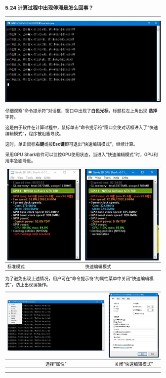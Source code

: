﻿### 5.24 计算过程中出现停滞是怎么回事？
---

![](.\image\5.24-1.jpg)

仔细观察“命令提示符”对话框，窗口中出现了**白色光标**，标题栏左上角出现 **选择** 字符。

这是由于软件在计算过程中，鼠标单击“命令提示符”窗口会使对话框进入了“快速编辑模式”，程序被阻塞导致。

这时，单击鼠标**右键**或按**Esc键**即可退出“快速编辑模式”，继续计算。

采用GPU Shark软件可以监控GPU使用状态，当进入“快速编辑模式”时，GPU利用率急剧降低。

![](.\image\5.24-2.jpg) | ![](.\image\5.24-3.jpg)
-|-
标准模式 | 快速编辑模式

为了避免出现上述情况，用户可在“命令提示符”的属性菜单中关闭“快速编辑模式”，防止出现误操作。

![](.\image\5.24-4.jpg) | ![](.\image\5.24-5.jpg)
-|-
<center>选择“属性”</center> | <center>关闭“快速编辑模式”</center>

---
